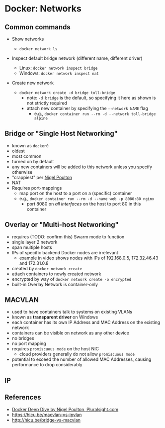 # Docker: Networks

## Common commands

- Show networks
  - `docker network ls`

- Inspect default bridge network (different name, different driver)
  - Linux: `docker network inspect bridge`
  - Windows: `docker network inspect nat`

- Create new network
  - `docker network create -d bridge toll-bridge`
    - note: `-d bridge` is the default, so specifying it here as shown is not
      strictly required
    - attach new container by specifying the `--network NAME` flag
      - e.g., `docker container run --rm -d --network toll-bridge alpine`

## Bridge or "Single Host Networking"

- known as `docker0`
- oldest
- most common
- turned on by default
- any new containers will be added to this network unless you specify
  otherwise
- "crappiest" per [Nigel Poulton](#references)
- NAT
- Requires port-mappings
  - map port on the host to a port on a (specific) container
  - e.g., `docker container run --rm -d --name web -p 8080:80 nginx`
    - port 8080 on *all interfaces* on the host to port 80 in this container

## Overlay or "Multi-host Networking"

- requires (TODO: confirm this) Swarm mode to function
- single layer 2 network
- span multiple hosts
- IPs of specific backend Docker nodes are irrelevant
  - example in video shows nodes with IPs of 192.168.0.5, 172.32.46.43 and
    172.31.0.8
- created by `docker network create`
- attach containers to newly created network
- encrypted by way of `docker network create -o encrypted`
- built-in Overlay Network is container-only

## MACVLAN

- used to have containers talk to systems on existing VLANs
- known as **transparent driver** on Windows
- each container has its own IP Address and MAC Address on the existing network
- containers can be visible on network as any other device
- no bridges
- no port mapping
- requires `promiscuous mode` on the host NIC
  - cloud providers generally do not allow `promiscuous mode`
- potential to exceed the number of allowed MAC Addresses, causing performance
  to drop considerably

## IP

## References

- [Docker Deep Dive by Nigel Poulton, Pluralsight.com](https://www.pluralsight.com/courses/docker-deep-dive-update)
- <https://hicu.be/macvlan-vs-ipvlan>
- <http://hicu.be/bridge-vs-macvlan>
